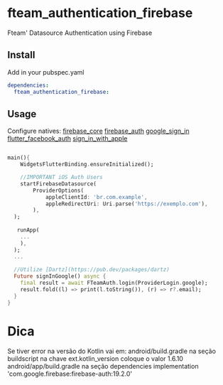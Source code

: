 # fteam_authentication_firebase

Fteam' Datasource Authentication using Firebase

## Install

Add in your pubspec.yaml
```yaml
dependencies:    
  fteam_authentication_firebase:


```

## Usage

Configure natives:
[firebase_core](https://pub.dev/packages/firebase_core)
[firebase_auth](https://pub.dev/packages/firebase_auth)
[google_sign_in](https://pub.dev/packages/google_sign_in)
[flutter_facebook_auth](https://pub.dev/packages/flutter_facebook_auth)
[sign_in_with_apple](https://pub.dev/packages/sign_in_with_apple)

```dart

main(){
	WidgetsFlutterBinding.ensureInitialized();

	//IMPORTANT iOS Auth Users
	startFirebaseDatasource(
		ProviderOptions(
			appleClientId: 'br.com.example',
			appleRedirectUri: Uri.parse('https://exemplo.com'),
		),
  );
  
   runApp(
   	...
    ),
  );
  ...
  
  //Utilize [Dartz](https://pub.dev/packages/dartz)
  Future signInGoogle() async {
    final result = await FTeamAuth.login(ProviderLogin.google);
    result.fold((l) => print(l.toString()), (r) => r?.email);
  }
}
```

# Dica

Se tiver error na versão do Kotlin vai em:
android/build.gradle 
na seção buildscript na chave ext.kotlin_version coloque o valor 1.6.10
android/app/build.gradle 
na seção dependencies implementation 'com.google.firebase:firebase-auth:19.2.0'

